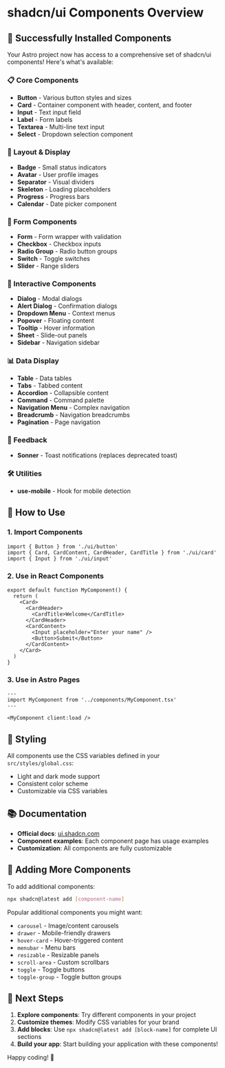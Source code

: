 # shadcn/ui Components Overview

## 🎉 Successfully Installed Components

Your Astro project now has access to a comprehensive set of shadcn/ui components! Here's what's available:

### 📋 Core Components
- **Button** - Various button styles and sizes
- **Card** - Container component with header, content, and footer
- **Input** - Text input field
- **Label** - Form labels
- **Textarea** - Multi-line text input
- **Select** - Dropdown selection component

### 🎨 Layout & Display
- **Badge** - Small status indicators
- **Avatar** - User profile images
- **Separator** - Visual dividers
- **Skeleton** - Loading placeholders
- **Progress** - Progress bars
- **Calendar** - Date picker component

### 📝 Form Components
- **Form** - Form wrapper with validation
- **Checkbox** - Checkbox inputs
- **Radio Group** - Radio button groups
- **Switch** - Toggle switches
- **Slider** - Range sliders

### 🔄 Interactive Components
- **Dialog** - Modal dialogs
- **Alert Dialog** - Confirmation dialogs
- **Dropdown Menu** - Context menus
- **Popover** - Floating content
- **Tooltip** - Hover information
- **Sheet** - Slide-out panels
- **Sidebar** - Navigation sidebar

### 📊 Data Display
- **Table** - Data tables
- **Tabs** - Tabbed content
- **Accordion** - Collapsible content
- **Command** - Command palette
- **Navigation Menu** - Complex navigation
- **Breadcrumb** - Navigation breadcrumbs
- **Pagination** - Page navigation

### 🔔 Feedback
- **Sonner** - Toast notifications (replaces deprecated toast)

### 🛠️ Utilities
- **use-mobile** - Hook for mobile detection

## 🚀 How to Use

### 1. Import Components
```tsx
import { Button } from './ui/button'
import { Card, CardContent, CardHeader, CardTitle } from './ui/card'
import { Input } from './ui/input'
```

### 2. Use in React Components
```tsx
export default function MyComponent() {
  return (
    <Card>
      <CardHeader>
        <CardTitle>Welcome</CardTitle>
      </CardHeader>
      <CardContent>
        <Input placeholder="Enter your name" />
        <Button>Submit</Button>
      </CardContent>
    </Card>
  )
}
```

### 3. Use in Astro Pages
```astro
---
import MyComponent from '../components/MyComponent.tsx'
---

<MyComponent client:load />
```

## 🎨 Styling

All components use the CSS variables defined in your `src/styles/global.css`:
- Light and dark mode support
- Consistent color scheme
- Customizable via CSS variables

## 📚 Documentation

- **Official docs**: [ui.shadcn.com](https://ui.shadcn.com)
- **Component examples**: Each component page has usage examples
- **Customization**: All components are fully customizable

## 🔧 Adding More Components

To add additional components:
```bash
npx shadcn@latest add [component-name]
```

Popular additional components you might want:
- `carousel` - Image/content carousels
- `drawer` - Mobile-friendly drawers
- `hover-card` - Hover-triggered content
- `menubar` - Menu bars
- `resizable` - Resizable panels
- `scroll-area` - Custom scrollbars
- `toggle` - Toggle buttons
- `toggle-group` - Toggle button groups

## 🎯 Next Steps

1. **Explore components**: Try different components in your project
2. **Customize themes**: Modify CSS variables for your brand
3. **Add blocks**: Use `npx shadcn@latest add [block-name]` for complete UI sections
4. **Build your app**: Start building your application with these components!

Happy coding! 🎉
